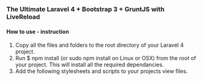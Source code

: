 ### The Ultimate Laravel 4 + Bootstrap 3 + GruntJS with LiveReload

#### How to use - instruction
1. Copy all the files and folders to the root directory of your Laravel 4 project.
2. Run $ npm install (or sudo npm install on Linux or OSX) from the root of your project. This will install all the required dependancies.
3. Add the following stylesheets and scripts to your projects view files.

<link rel="stylesheet" href="assets/css/bootstrap3.min.css">
<link rel="stylesheet" href="assets/css/jquery-ui.min.css">

